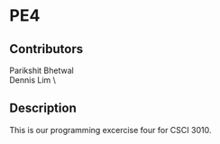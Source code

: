 # PE4
## Contributors 
Parikshit Bhetwal \
Dennis Lim \
## Description 
This is our programming excercise four for CSCI 3010. 
